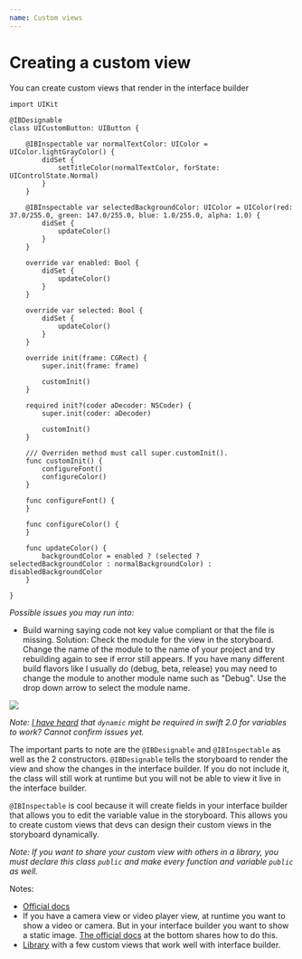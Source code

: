 ```yaml
---
name: Custom views
---
```


# Creating a custom view

You can create custom views that render in the interface builder

```
import UIKit

@IBDesignable
class UICustomButton: UIButton {

    @IBInspectable var normalTextColor: UIColor = UIColor.lightGrayColor() {
        didSet {
            setTitleColor(normalTextColor, forState: UIControlState.Normal)
        }
    }

    @IBInspectable var selectedBackgroundColor: UIColor = UIColor(red: 37.0/255.0, green: 147.0/255.0, blue: 1.0/255.0, alpha: 1.0) {
        didSet {
            updateColor()
        }
    }

    override var enabled: Bool {
        didSet {
            updateColor()
        }
    }

    override var selected: Bool {
        didSet {
            updateColor()
        }
    }

    override init(frame: CGRect) {
        super.init(frame: frame)

        customInit()
    }

    required init?(coder aDecoder: NSCoder) {
        super.init(coder: aDecoder)

        customInit()
    }

    /// Overriden method must call super.customInit().
    func customInit() {
        configureFont()
        configureColor()
    }

    func configureFont() {
    }

    func configureColor() {
    }

    func updateColor() {
        backgroundColor = enabled ? (selected ? selectedBackgroundColor : normalBackgroundColor) : disabledBackgroundColor
    }

}
```

*Possible issues you may run into:*

* Build warning saying code not key value compliant or that the file is missing.
Solution: Check the module for the view in the storyboard. Change the name of the module to the name of your project and try rebuilding again to see if error still appears. If you have many different build flavors like I usually do (debug, beta, release) you may need to change the module to another module name such as "Debug". Use the drop down arrow to select the module name.

![](/docs/images/ios_custom_view_module.png)

*Note: [I have heard](http://stackoverflow.com/a/33687844/1486374) that `dynamic` might be required in swift 2.0 for variables to work? Cannot confirm issues yet.*

The important parts to note are the `@IBDesignable` and `@IBInspectable` as well as the 2 constructors. `@IBDesignable` tells the storyboard to render the view and show the changes in the interface builder. If you do not include it, the class will still work at runtime but you will not be able to view it live in the interface builder.

`@IBInspectable` is cool because it will create fields in your interface builder that allows you to edit the variable value in the storyboard. This allows you to create custom views that devs can design their custom views in the storyboard dynamically.

*Note: If you want to share your custom view with others in a library, you must declare this class `public` and make every function and variable `public` as well.*

Notes:

* [Official docs](https://developer.apple.com/library/ios/recipes/xcode_help-IB_objects_media/Chapters/CreatingaLiveViewofaCustomObject.html)
* If you have a camera view or video player view, at runtime you want to show a video or camera. But in your interface builder you want to show a static image. [The official docs](https://developer.apple.com/library/ios/recipes/xcode_help-IB_objects_media/Chapters/CreatingaLiveViewofaCustomObject.html) at the bottom shares how to do this.
* [Library](https://github.com/andrew8712/DCKit) with a few custom views that work well with interface builder.
